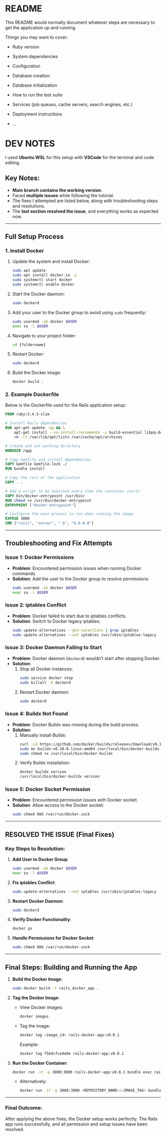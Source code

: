 # README

This README would normally document whatever steps are necessary to get the
application up and running.

Things you may want to cover:

* Ruby version

* System dependencies

* Configuration

* Database creation

* Database initialization

* How to run the test suite

* Services (job queues, cache servers, search engines, etc.)

* Deployment instructions

* ...


# DEV NOTES

I used **Ubuntu WSL** for this setup with **VSCode** for the terminal and code editing.

## Key Notes:
- **Main branch contains the working version**.
- Faced **multiple issues** while following the tutorial.
- The fixes I attempted are listed below, along with troubleshooting steps and resolutions.
- The **last section resolved the issue**, and everything works as expected now.

---

## Full Setup Process

### 1. Install Docker
1. Update the system and install Docker:
   ```bash
   sudo apt update
   sudo apt install docker.io -y
   sudo systemctl start docker
   sudo systemctl enable docker
   ```

2. Start the Docker daemon:
   ```bash
   sudo dockerd
   ```

3. Add your user to the Docker group to avoid using `sudo` frequently:
   ```bash
   sudo usermod -aG docker $USER
   exec su -l $USER
   ```

4. Navigate to your project folder:
   ```bash
   cd {foldername}
   ```

5. Restart Docker:
   ```bash
   sudo dockerd
   ```

6. Build the Docker image:
   ```bash
   docker build .
   ```

### 2. Example Dockerfile
Below is the Dockerfile used for the Rails application setup:

```dockerfile
FROM ruby:3.4.3-slim

# Install Rails dependencies
RUN apt-get update -qq && \
    apt-get install --no-install-recommends -y build-essential libpq-dev nodejs libsqlite3-dev curl libvips libyaml-dev && \
    rm -rf /var/lib/apt/lists /var/cache/apt/archives

# Create and set working directory
WORKDIR /app

# Copy Gemfile and install dependencies
COPY Gemfile Gemfile.lock ./
RUN bundle install

# Copy the rest of the application
COPY . .

# Add a script to be executed every time the container starts
COPY bin/docker-entrypoint /usr/bin/
RUN chmod +x /usr/bin/docker-entrypoint
ENTRYPOINT ["docker-entrypoint"]

# Configure the main process to run when running the image
EXPOSE 3000
CMD ["rails", "server", "-b", "0.0.0.0"]
```

---

## Troubleshooting and Fix Attempts

### Issue 1: Docker Permissions
- **Problem**: Encountered permission issues when running Docker commands.
- **Solution**: Add the user to the Docker group to resolve permissions:
  ```bash
  sudo usermod -aG docker $USER
  exec su -l $USER
  ```

### Issue 2: iptables Conflict
- **Problem**: Docker failed to start due to iptables conflicts.
- **Solution**: Switch to Docker legacy iptables:
  ```bash
  sudo update-alternatives --get-selections | grep iptables
  sudo update-alternatives --set iptables /usr/sbin/iptables-legacy
  ```

### Issue 3: Docker Daemon Failing to Start
- **Problem**: Docker daemon (`dockerd`) wouldn’t start after stopping Docker.
- **Solution**:
  1. Stop all Docker instances:
     ```bash
     sudo service docker stop
     sudo killall -9 dockerd
     ```
  2. Restart Docker daemon:
     ```bash
     sudo dockerd
     ```

### Issue 4: Buildx Not Found
- **Problem**: Docker Buildx was missing during the build process.
- **Solution**:
  1. Manually install Buildx:
     ```bash
     curl -LO https://github.com/docker/buildx/releases/download/v0.10.0/buildx-v0.10.0.linux-amd64
     sudo mv buildx-v0.10.0.linux-amd64 /usr/local/bin/docker-buildx
     sudo chmod +x /usr/local/bin/docker-buildx
     ```
  2. Verify Buildx installation:
     ```bash
     docker buildx version
     /usr/local/bin/docker-buildx version
     ```

### Issue 5: Docker Socket Permission
- **Problem**: Encountered permission issues with Docker socket.
- **Solution**: Allow access to the Docker socket:
  ```bash
  sudo chmod 666 /var/run/docker.sock
  ```

---

## RESOLVED THE ISSUE (Final Fixes)

### Key Steps to Resolution:
1. **Add User to Docker Group**:
   ```bash
   sudo usermod -aG docker $USER
   exec su -l $USER
   ```

2. **Fix iptables Conflict**:
   ```bash
   sudo update-alternatives --set iptables /usr/sbin/iptables-legacy
   ```

3. **Restart Docker Daemon**:
   ```bash
   sudo dockerd
   ```

4. **Verify Docker Functionality**:
   ```bash
   docker ps
   ```

5. **Handle Permissions for Docker Socket**:
   ```bash
   sudo chmod 666 /var/run/docker.sock
   ```

---

## Final Steps: Building and Running the App

1. **Build the Docker Image**:
   ```bash
   sudo docker build -t rails_docker_app .
   ```

2. **Tag the Docker Image**:
   - View Docker images:
     ```bash
     docker images
     ```
   - Tag the image:
     ```bash
     docker tag <image_id> rails-docker-app:v0.0.1
     ```
     Example:
     ```bash
     docker tag f5bdcfce4e6e rails-docker-app:v0.0.1
     ```

3. **Run the Docker Container**:
   ```bash
   docker run -it -p 3000:3000 rails-docker-app:v0.0.1 bundle exec rails server -b 0.0.0.0 -p 3000
   ```

   - Alternatively:
     ```bash
     docker run -it -p 3000:3000 <REPOSITORY_NAME>:<IMAGE_TAG> bundle exec rails server -b 0.0.0.0 -p 3000
     ```

---

### Final Outcome:
After applying the above fixes, the Docker setup works perfectly. The Rails app runs successfully, and all permission and setup issues have been resolved.
